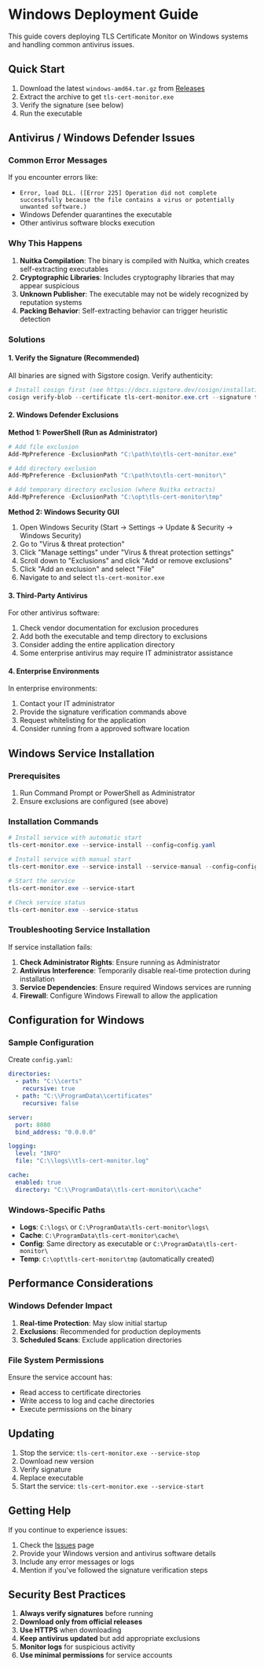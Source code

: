 # Windows Deployment Guide

This guide covers deploying TLS Certificate Monitor on Windows systems and handling common antivirus issues.

## Quick Start

1. Download the latest `windows-amd64.tar.gz` from [Releases](https://github.com/brandonhon/tls-cert-monitor/releases)
2. Extract the archive to get `tls-cert-monitor.exe`
3. Verify the signature (see below)
4. Run the executable

## Antivirus / Windows Defender Issues

### Common Error Messages

If you encounter errors like:
- `Error, load DLL. ([Error 225] Operation did not complete successfully because the file contains a virus or potentially unwanted software.)`
- Windows Defender quarantines the executable
- Other antivirus software blocks execution

### Why This Happens

1. **Nuitka Compilation**: The binary is compiled with Nuitka, which creates self-extracting executables
2. **Cryptographic Libraries**: Includes cryptography libraries that may appear suspicious
3. **Unknown Publisher**: The executable may not be widely recognized by reputation systems
4. **Packing Behavior**: Self-extracting behavior can trigger heuristic detection

### Solutions

#### 1. Verify the Signature (Recommended)

All binaries are signed with Sigstore cosign. Verify authenticity:

```powershell
# Install cosign first (see https://docs.sigstore.dev/cosign/installation/)
cosign verify-blob --certificate tls-cert-monitor.exe.crt --signature tls-cert-monitor.exe.sig --certificate-identity-regexp 'https://github.com/brandonhon/tls-cert-monitor' --certificate-oidc-issuer 'https://token.actions.githubusercontent.com' tls-cert-monitor.exe
```

#### 2. Windows Defender Exclusions

**Method 1: PowerShell (Run as Administrator)**
```powershell
# Add file exclusion
Add-MpPreference -ExclusionPath "C:\path\to\tls-cert-monitor.exe"

# Add directory exclusion
Add-MpPreference -ExclusionPath "C:\path\to\tls-cert-monitor\"

# Add temporary directory exclusion (where Nuitka extracts)
Add-MpPreference -ExclusionPath "C:\opt\tls-cert-monitor\tmp"
```

**Method 2: Windows Security GUI**
1. Open Windows Security (Start → Settings → Update & Security → Windows Security)
2. Go to "Virus & threat protection"
3. Click "Manage settings" under "Virus & threat protection settings"
4. Scroll down to "Exclusions" and click "Add or remove exclusions"
5. Click "Add an exclusion" and select "File"
6. Navigate to and select `tls-cert-monitor.exe`

#### 3. Third-Party Antivirus

For other antivirus software:
1. Check vendor documentation for exclusion procedures
2. Add both the executable and temp directory to exclusions
3. Consider adding the entire application directory
4. Some enterprise antivirus may require IT administrator assistance

#### 4. Enterprise Environments

In enterprise environments:
1. Contact your IT administrator
2. Provide the signature verification commands above
3. Request whitelisting for the application
4. Consider running from a approved software location

## Windows Service Installation

### Prerequisites

1. Run Command Prompt or PowerShell as Administrator
2. Ensure exclusions are configured (see above)

### Installation Commands

```powershell
# Install service with automatic start
tls-cert-monitor.exe --service-install --config=config.yaml

# Install service with manual start
tls-cert-monitor.exe --service-install --service-manual --config=config.yaml

# Start the service
tls-cert-monitor.exe --service-start

# Check service status
tls-cert-monitor.exe --service-status
```

### Troubleshooting Service Installation

If service installation fails:

1. **Check Administrator Rights**: Ensure running as Administrator
2. **Antivirus Interference**: Temporarily disable real-time protection during installation
3. **Service Dependencies**: Ensure required Windows services are running
4. **Firewall**: Configure Windows Firewall to allow the application

## Configuration for Windows

### Sample Configuration

Create `config.yaml`:

```yaml
directories:
  - path: "C:\\certs"
    recursive: true
  - path: "C:\\ProgramData\\certificates"
    recursive: false

server:
  port: 8080
  bind_address: "0.0.0.0"

logging:
  level: "INFO"
  file: "C:\\logs\\tls-cert-monitor.log"

cache:
  enabled: true
  directory: "C:\\ProgramData\\tls-cert-monitor\\cache"
```

### Windows-Specific Paths

- **Logs**: `C:\logs\` or `C:\ProgramData\tls-cert-monitor\logs\`
- **Cache**: `C:\ProgramData\tls-cert-monitor\cache\`
- **Config**: Same directory as executable or `C:\ProgramData\tls-cert-monitor\`
- **Temp**: `C:\opt\tls-cert-monitor\tmp` (automatically created)

## Performance Considerations

### Windows Defender Impact

1. **Real-time Protection**: May slow initial startup
2. **Exclusions**: Recommended for production deployments
3. **Scheduled Scans**: Exclude application directories

### File System Permissions

Ensure the service account has:
- Read access to certificate directories
- Write access to log and cache directories
- Execute permissions on the binary

## Updating

1. Stop the service: `tls-cert-monitor.exe --service-stop`
2. Download new version
3. Verify signature
4. Replace executable
5. Start the service: `tls-cert-monitor.exe --service-start`

## Getting Help

If you continue to experience issues:

1. Check the [Issues](https://github.com/brandonhon/tls-cert-monitor/issues) page
2. Provide your Windows version and antivirus software details
3. Include any error messages or logs
4. Mention if you've followed the signature verification steps

## Security Best Practices

1. **Always verify signatures** before running
2. **Download only from official releases**
3. **Use HTTPS** when downloading
4. **Keep antivirus updated** but add appropriate exclusions
5. **Monitor logs** for suspicious activity
6. **Use minimal permissions** for service accounts